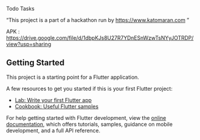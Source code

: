 Todo Tasks

“This project is a part of a hackathon run by
https://www.katomaran.com ”

APK : https://drive.google.com/file/d/1dbpKJs8U27R7YDnESnWzwTsNYyJOTRDP/view?usp=sharing

## Getting Started

This project is a starting point for a Flutter application.

A few resources to get you started if this is your first Flutter project:

- [Lab: Write your first Flutter app](https://docs.flutter.dev/get-started/codelab)
- [Cookbook: Useful Flutter samples](https://docs.flutter.dev/cookbook)

For help getting started with Flutter development, view the
[online documentation](https://docs.flutter.dev/), which offers tutorials,
samples, guidance on mobile development, and a full API reference.
